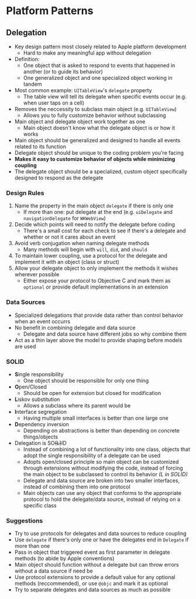 # Platform Patterns

## Delegation
* Key design pattern most closely related to Apple platform development
  * Hard to make any meaningful app without delegation
* Definition:
  * One object that is asked to respond to events that happened in another (or to guide its behavior)
  * One generalized object and one specialized object working in tandem
* Most common example: `UITableView`'s `delegate` property
  * The table view will tell its delegate when specific events occur (e.g. when user taps on a cell)
* Removes the neccessity to subclass main object (e.g. `UITableView`)
  * Allows you to fully customize behavior without subclassing
* Main object and delegate object work together as one
  * Main object doesn't know what the delegate object is or how it works
* Main object should be generalized and designed to handle all events related to its function
* Delegate object should be unique to the coding problem you're facing
* **Makes it easy to customize behavior of objects while minimizing coupling**
* The delegate object should be a specialized, custom object specifically designed to respond as the delegate

### Design Rules
1. Name the property in the main object `delegate` if there is only one
    - If more than one: put delegate at the end (e.g. `uiDelegate` and `navigationDelegate` for `WKWebView`)
2. Decide which points will need to notify the delegate before coding
    - There's a small cost for each check to see if there's a delegate and whether or not it cares about an event
3. Avoid verb conjugation when naming delegate methods
    - Many methods will begin with `will`, `did`, and `should`
4. To maintain lower coupling, use a protocol for the delegate and implement it with an object (class or struct)
5. Allow your delegate object to only implement the methods it wishes wherever possible
    - Either expose your protocol to Objective C and mark them as `optional` or provide default implementations in an extension

### Data Sources
* Specialized delegations that provide data rather than control behavior when an event occurrs
* No benefit in combining delegate and data source
  * Delegate and data source have different jobs so why combine them
* Act as a thin layer above the model to provide shaping before models are used

### SOLID
* **S**ingle responsibility
  * One object should be responsible for only one thing
* **O**pen/Closed
  * Should be open for extension but closed for modification
* **L**iskov substitution
  * Allows a subclass where its parent would be
* **I**nterface segregation
  * Having multiple small interfaces is better than one large one
* **D**ependency inversion
  * Depending on abstractions is better than depending on concrete things/objects
* Delegation is SO~~(L)~~ID
  * Instead of combining a lot of functionality into one class, objects that adopt the single responsibility of a delegate can be used
  * Adopts open/closed principle so main object can be customized through extensions without modifying the code, instead of forcing the main object to be subclassed to control its behavior *(L in SOLID)*
  * Delegate and data source are broken into two smaller interfaces, instead of combining them into one protocol
  * Main objects can use any object that conforms to the appropriate protocol to hold the delegate/data source, instead of relying on a specific class

### Suggestions
* Try to use protocols for delegates and data sources to reduce coupling
* Use `delegate` if there's only one or have the delegates end in `Delegate` if more than one
* Pass in object that triggered event as first parameter in delegate methods (to abide by Apple conventions)
* Main object should function without a delegate but can throw errors without a data source if need be
* Use protocol extensions to provide a default value for any optional methods (reccommended), or use `@objc` and mark it as optional
* Try to separate delegates and data sources as much as possible
